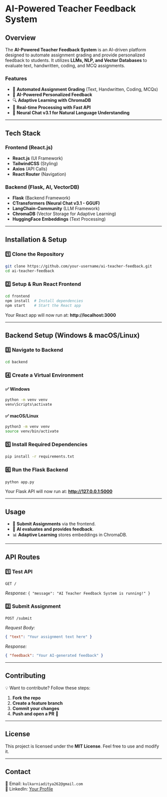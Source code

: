 # AI-Powered Teacher Feedback System

## Overview
The **AI-Powered Teacher Feedback System** is an AI-driven platform designed to automate assignment grading and provide personalized feedback to students. It utilizes **LLMs, NLP, and Vector Databases** to evaluate text, handwritten, coding, and MCQ assignments.

### **Features**
- 📖 **Automated Assignment Grading** (Text, Handwritten, Coding, MCQs)
- 🤖 **AI-Powered Personalized Feedback**
- 🔍 **Adaptive Learning with ChromaDB**
- 🚀 **Real-time Processing with Fast API**
- 🧠 **Neural Chat v3.1 for Natural Language Understanding**

---
## Tech Stack
### **Frontend (React.js)**
- **React.js** (UI Framework)
- **TailwindCSS** (Styling)
- **Axios** (API Calls)
- **React Router** (Navigation)

### **Backend (Flask, AI, VectorDB)**
- **Flask** (Backend Framework)
- **CTransformers (Neural Chat v3.1 - GGUF)**
- **LangChain-Community** (LLM Framework)
- **ChromaDB** (Vector Storage for Adaptive Learning)
- **HuggingFace Embeddings** (Text Processing)

---
## Installation & Setup

### **1️⃣ Clone the Repository**
```bash
git clone https://github.com/your-username/ai-teacher-feedback.git
cd ai-teacher-feedback
```

### **2️⃣ Setup & Run React Frontend**
```bash
cd frontend
npm install  # Install dependencies
npm start    # Start the React app
```
Your React app will now run at: **http://localhost:3000**

---
## Backend Setup (Windows & macOS/Linux)

### **3️⃣ Navigate to Backend**
```bash
cd backend
```

### **4️⃣ Create a Virtual Environment**
#### ✅ **Windows**
```bash
python -m venv venv
venv\Scripts\activate
```
#### ✅ **macOS/Linux**
```bash
python3 -m venv venv
source venv/bin/activate
```

### **5️⃣ Install Required Dependencies**
```bash
pip install -r requirements.txt
```

### **6️⃣ Run the Flask Backend**
```bash
python app.py
```
Your Flask API will now run at: **http://127.0.0.1:5000**

---
## Usage
- 📝 **Submit Assignments** via the frontend.
- 🤖 **AI evaluates and provides feedback**.
- 📊 **Adaptive Learning** stores embeddings in ChromaDB.

---
## API Routes
### **1️⃣ Test API**
```http
GET /
```
_Response:_ `{ "message": "AI Teacher Feedback System is running!" }`

### **2️⃣ Submit Assignment**
```http
POST /submit
```
_Request Body:_
```json
{ "text": "Your assignment text here" }
```
_Response:_
```json
{ "feedback": "Your AI-generated feedback" }
```

---
## Contributing
💡 Want to contribute? Follow these steps:
1. **Fork the repo**
2. **Create a feature branch**
3. **Commit your changes**
4. **Push and open a PR** 🚀

---
## License
This project is licensed under the **MIT License**. Feel free to use and modify it.

---
## **Contact**
📧 Email: `kulkarniaditya262@gmail.com`  
🔗 LinkedIn: [Your Profile](https://linkedin.com/in/aditya191103)

